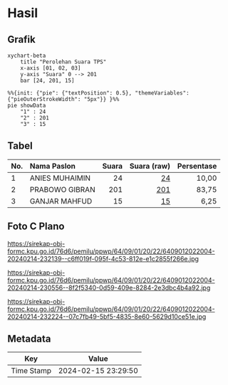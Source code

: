 # Hasil

## Grafik

```mermaid
xychart-beta
    title "Perolehan Suara TPS"
    x-axis [01, 02, 03]
    y-axis "Suara" 0 --> 201
    bar [24, 201, 15]
```

```mermaid
%%{init: {"pie": {"textPosition": 0.5}, "themeVariables": {"pieOuterStrokeWidth": "5px"}} }%%
pie showData
    "1" : 24
    "2" : 201
    "3" : 15
```

## Tabel

| No. | Nama Paslon    | Suara | Suara (raw) | Persentase |
|:--- |:-------------- | -----:| -----------:| ----------:|
| 1   | ANIES MUHAIMIN | 24    | [24][p-1]   | 10,00      |
| 2   | PRABOWO GIBRAN | 201   | [201][p-2]  | 83,75      |
| 3   | GANJAR MAHFUD  | 15    | [15][p-3]   | 6,25       |


[p-1]: https://github.com/gigit-pemilu/pemilu-2024-64-kalimantan-timur/blob/main/pilpres/hitung-suara/sub/64-kalimantan-timur/sub/09-penajam-paser-utara/sub/01-penajam/sub/2022-sidorejo/sub/004-tps/sub/paslon-1.txt
[p-2]: https://github.com/gigit-pemilu/pemilu-2024-64-kalimantan-timur/blob/main/pilpres/hitung-suara/sub/64-kalimantan-timur/sub/09-penajam-paser-utara/sub/01-penajam/sub/2022-sidorejo/sub/004-tps/sub/paslon-2.txt
[p-3]: https://github.com/gigit-pemilu/pemilu-2024-64-kalimantan-timur/blob/main/pilpres/hitung-suara/sub/64-kalimantan-timur/sub/09-penajam-paser-utara/sub/01-penajam/sub/2022-sidorejo/sub/004-tps/sub/paslon-3.txt

## Foto C Plano

https://sirekap-obj-formc.kpu.go.id/76d6/pemilu/ppwp/64/09/01/20/22/6409012022004-20240214-232139--c6ff019f-095f-4c53-812e-e1c2855f266e.jpg

https://sirekap-obj-formc.kpu.go.id/76d6/pemilu/ppwp/64/09/01/20/22/6409012022004-20240214-230556--8f2f5340-0d59-409e-8284-2e3dbc4b4a92.jpg

https://sirekap-obj-formc.kpu.go.id/76d6/pemilu/ppwp/64/09/01/20/22/6409012022004-20240214-232224--07c7fb49-5bf5-4835-8e60-5629d10ce51e.jpg


## Metadata

| Key        | Value               |
| ---------- | ------------------- |
| Time Stamp | 2024-02-15 23:29:50 |



